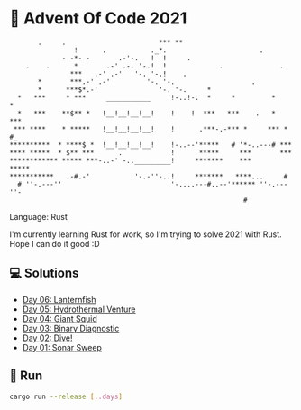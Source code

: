 # 🎄 Advent Of Code 2021

```
       .     .                       *** **
                !      .           ._*.                       .
             - -*- -       .-'-.   !  !     .
    .    .      *       .-' .-. '-.!  !             .              .
               ***   .-' .-'   '-. '-.!    .
       *       ***.-' .-'         '-. '-.                   .
       *      ***$*.-'               '-. '-.     *
  *   ***     * ***     ___________     !-..!-.  *     *         *    *
  *   ***    **$** *   !__!__!__!__!    !    !  ***   ***    .   *   ***
 *** ****    * *****   !__!__!__!__!    !      .***-.-*** *     *** * #_
**********  * ****$ *  !__!__!__!__!    !-..--'*****   # '*-..---# ***
**** *****  * $** ***      .            !      *****     ***       ***
************ ***** ***-..-' -.._________!     *******    ***      *****
***********   .-#.-'           '-.-''-..!     *******   ****...     #
  # ''-.---''                           '-....---#..--'****** ''-.---''-
                                                          #
```

Language: Rust

I'm currently learning Rust for work, so I'm trying to solve 2021 with Rust. Hope I can do it good :D

## 💻 Solutions

* [Day 06: Lanternfish](src/solutions/day_06.rs)
* [Day 05: Hydrothermal Venture](src/solutions/day_05.rs)
* [Day 04: Giant Squid](src/solutions/day_04.rs)
* [Day 03: Binary Diagnostic](src/solutions/day_03.rs)
* [Day 02: Dive!](src/solutions/day_02.rs)
* [Day 01: Sonar Sweep](src/solutions/day_01.rs)

## 🏃 Run

```bash
cargo run --release [..days]
```
